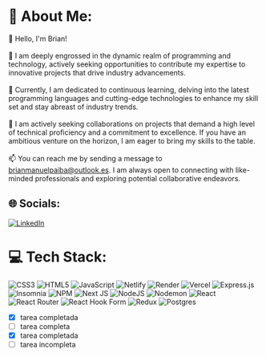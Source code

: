 # 💫 About Me:
👋 Hello, I'm Brian!<br><br>👀 I am deeply engrossed in the dynamic realm of programming and technology, actively seeking opportunities to contribute my expertise to innovative projects that drive industry advancements.<br><br>🌱 Currently, I am dedicated to continuous learning, delving into the latest programming languages and cutting-edge technologies to enhance my skill set and stay abreast of industry trends.<br><br>💞️ I am actively seeking collaborations on projects that demand a high level of technical proficiency and a commitment to excellence. If you have an ambitious venture on the horizon, I am eager to bring my skills to the table.<br><br>📫 You can reach me by sending a message to brianmanuelpaiba@outlook.es. I am always open to connecting with like-minded professionals and exploring potential collaborative endeavors.


## 🌐 Socials:
[![LinkedIn](https://img.shields.io/badge/LinkedIn-%230077B5.svg?logo=linkedin&logoColor=white)](https://linkedin.com/in/brian-m-paiba) 

# 💻 Tech Stack:
![CSS3](https://img.shields.io/badge/css3-%231572B6.svg?style=plastic&logo=css3&logoColor=white) ![HTML5](https://img.shields.io/badge/html5-%23E34F26.svg?style=plastic&logo=html5&logoColor=white) ![JavaScript](https://img.shields.io/badge/javascript-%23323330.svg?style=plastic&logo=javascript&logoColor=%23F7DF1E) ![Netlify](https://img.shields.io/badge/netlify-%23000000.svg?style=plastic&logo=netlify&logoColor=#00C7B7) ![Render](https://img.shields.io/badge/Render-%46E3B7.svg?style=plastic&logo=render&logoColor=white) ![Vercel](https://img.shields.io/badge/vercel-%23000000.svg?style=plastic&logo=vercel&logoColor=white) ![Express.js](https://img.shields.io/badge/express.js-%23404d59.svg?style=plastic&logo=express&logoColor=%2361DAFB) ![Insomnia](https://img.shields.io/badge/Insomnia-black?style=plastic&logo=insomnia&logoColor=5849BE) ![NPM](https://img.shields.io/badge/NPM-%23CB3837.svg?style=plastic&logo=npm&logoColor=white) ![Next JS](https://img.shields.io/badge/Next-black?style=plastic&logo=next.js&logoColor=white) ![NodeJS](https://img.shields.io/badge/node.js-6DA55F?style=plastic&logo=node.js&logoColor=white) ![Nodemon](https://img.shields.io/badge/NODEMON-%23323330.svg?style=plastic&logo=nodemon&logoColor=%BBDEAD) ![React](https://img.shields.io/badge/react-%2320232a.svg?style=plastic&logo=react&logoColor=%2361DAFB) ![React Router](https://img.shields.io/badge/React_Router-CA4245?style=plastic&logo=react-router&logoColor=white) ![React Hook Form](https://img.shields.io/badge/React%20Hook%20Form-%23EC5990.svg?style=plastic&logo=reacthookform&logoColor=white) ![Redux](https://img.shields.io/badge/redux-%23593d88.svg?style=plastic&logo=redux&logoColor=white) ![Postgres](https://img.shields.io/badge/postgres-%23316192.svg?style=plastic&logo=postgresql&logoColor=white)
<!-- # 📊 GitHub Stats:
![](https://github-readme-stats.vercel.app/api?username=bmpaiba&theme=gruvbox&hide_border=false&include_all_commits=true&count_private=false)<br/>
![](https://github-readme-streak-stats.herokuapp.com/?user=bmpaiba&theme=gruvbox&hide_border=false)<br/>
![](https://github-readme-stats.vercel.app/api/top-langs/?username=bmpaiba&theme=gruvbox&hide_border=false&include_all_commits=true&count_private=false&layout=compact)

### 🔝 Top Contributed Repo
![](https://github-contributor-stats.vercel.app/api?username=bmpaiba&limit=5&theme=dark&combine_all_yearly_contributions=true)

---
[![](https://visitcount.itsvg.in/api?id=bmpaiba&icon=2&color=12)](https://visitcount.itsvg.in) -->

<!-- Proudly created with GPRM ( https://gprm.itsvg.in ) -->

*[x] tarea completada
*[ ] tarea completa
*[x] tarea completada
*[ ] tarea incompleta
